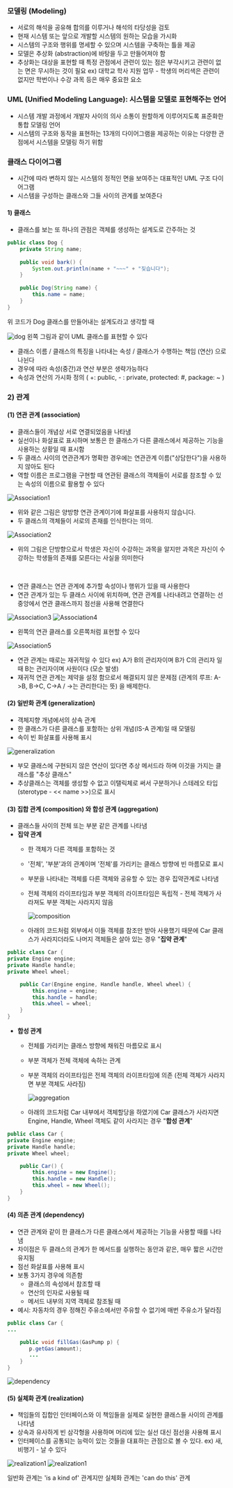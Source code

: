 ### 모델링 (Modeling)

- 서로의 해석을 공유해 합의를 이루거나 해석의 타당성을 검토
- 현재 시스템 또는 앞으로 개발할 시스템의 원하는 모습을 가시화
- 시스템의 구조와 행위를 명세할 수 있으며 시스템을 구축하는 틀을 제공
- 모델은 추상화 (abstraction)에 바탕을 두고 만들어져야 함
- 추상화는 대상을 표현할 때 특정 관점에서 관련이 있는 점은 부각시키고 관련이 없는 면은 무시하는 것이 필요         ex) 대학교 학사 지원 업무 - 학생의 머리색은 관련이 없지만 학번이나 수강 과목 등은 매우 중요한 요소

### UML (Unified Modeling Language): 시스템을 모델로 표현해주는 언어

- 시스템 개발 과정에서 개발자 사이의 의사 소통이 원할하게 이루어지도록 표준화한 통합 모델링 언어
- 시스템의 구조와 동작을 표현하는 13개의 다이어그램을 제공하는 이유는 다양한 관점에서 시스템을 모델링 하기 위함

### 클래스 다이어그램

- 시간에 따라 변하지 않는 시스템의 정적인 면을 보여주는 대표적인 UML 구조 다이어그램
- 시스템을 구성하는 클래스와 그들 사이의 관계를 보여준다

#### 1) 클래스

- 클래스를 보는 또 하나의 관점은 객체를 생성하는 설계도로 간주하는 것
```java
public class Dog {
	private String name;
    
    public void bark() {
    	System.out.println(name + "~~~" + "짖습니다");
    }
    
    public Dog(String name) {
    	this.name = name;
    }
}
```

위 코드가 Dog 클래스를 만들어내는 설계도라고 생각할 때

![dog](./img/dog.png) 왼쪽 그림과 같이 UML 클래스를 표현할 수 있다

- 클래스 이름 / 클래스의 특징을 나타내는 속성 / 클래스가 수행하는 책임 (연산) 으로 나뉜다
- 경우에 따라 속성(중간)과 연산 부분은 생략가능하다
- 속성과 연산의 가시화 정의  ( +: public, - : private,  protected: #, package: ~ )

### 2) 관계

#### (1) 연관 관계 (association)

- 클래스들이 개념상 서로 연결되었음을 나타냄
- 실선이나 화살표로 표시하며 보통은 한 클래스가 다른 클래스에서 제공하는 기능을 사용하는 상황일 때 표시함
- 두 클래스 사이의 연관관계가 명확한 경우에는 연관관계 이름("상담한다")을 사용하지 않아도 된다
- 역할 이름은 프로그램을 구현할 때 연관된 클래스의 객체들이 서로를 참조할 수 있는 속성의 이름으로 활용할 수 있다

![Association1](./img/Association1.png)

- 위와 같은 그림은 양방향 연관 관계이기에 화살표를 사용하지 않습니다.
- 두 클래스의 객체들이 서로의 존재를 인식한다는 의미.

![Association2](./img/Association2.png)
- 위의 그림은 단방향으로서 학생은 자신이 수강하는 과목을 알지만
과목은 자신이 수강하는 학생들의 존재를 모른다는 사실을 의미한다

<br/>

- 연관 클래스는 연관 관계에 추가할 속성이나 행위가 있을 때 사용한다
- 연관 관계가 있는 두 클래스 사이에 위치하며, 연관 관계를 나타내려고 연결하는 선 중앙에서 연관 클래스까지 점선을 사용해 연결한다

![Association3](./img/Association3.png)
![Association4](./img/Association4.png)

- 왼쪽의 연관 클래스를 오른쪽처럼 표현할 수 있다

![Association5](./img/Association5.png)

- 연관 관계는 때로는 재귀적일 수 있다                                                                                                                              ex) A가 B의 관리자이며 B가 C의 관리자 일 때 B는 관리자이며 사원이다 (모순 발생)
- 재귀적 연관 관계는 제약을 설정 함으로서 해결되지 않은 문제점 (관계의 루프: A->B, B->C, C->A / ->는 관리한다는 뜻) 을 배제한다.


#### (2) 일반화 관계 (generalization)

- 객체지향 개념에서의 상속 관계
- 한 클래스가 다른 클래스를 포함하는 상위 개념(IS-A 관계)일 때 모델링
- 속이 빈 화살표를 사용해 표시

![generalization](./img/generalization.png)

- 부모 클래스에 구현되지 않은 연산이 있다면 추상 메서드라 하며 이것을 가지는 클래스를 "추상 클래스"
- 추상클래스는 객체를 생성할 수 없고 이탤릭체로 써서 구분하거나 스테레오 타입 (sterotype  - << name >>)으로 표시


#### (3) 집합 관계 (composition) 와 합성 관계 (aggregation)

- 클래스들 사이의 전체 또는 부분 같은 관계를 나타냄
- <strong>집약 관계</strong>
    - 한 객체가 다른 객체를 포함하는 것
    - '전체', '부분'과의 관계이며 '전체'를 가리키는 클래스 방향에 빈 마름모로 표시
    - 부분을 나타내는 객체를 다른 객체와 공유할 수 있는 경우 집약관계로 나타냄
    - 전체 객체의 라이프타임과 부분 객체의 라이프타임은 독립적 - 전체 객체가 사라져도 부분 객체는 사라지지 않음

      ![composition](./img/composition.png)

  - 아래의 코드처럼 외부에서 이들 객체를 참조만 받아 사용했기 때문에 Car 클래스가 사라지더라도 나머지 객체들은 살아 있는 경우 "<strong>집약 관계</strong>"
```java 
public class Car {
private Engine engine;
private Handle handle;
private Wheel wheel;

	public Car(Engine engine, Handle handle, Wheel wheel) {
		this.engine = engine;
		this.handle = handle;
		this.wheel = wheel;
	}
}
```

- <strong>합성 관계</strong>
  - 전체를 가리키는 클래스 방향에 채워진 마름모로 표시
  - 부분 객체가 전체 객체에 속하는 관계
  - 부분 객체의 라이프타임은 전체 객체의 라이프타임에 의존 (전체 객체가 사라지면 부분 객체도 사라짐)
    
    ![aggregation](./img/aggregation.png) 
    
  - 아래의 코드처럼 Car 내부에서 객체할당을 하였기에 Car 클래스가 사라지면 Engine, Handle, Wheel 객체도 같이 사라지는 경우 "<strong>합성 관계</strong>"
```java
public class Car {
private Engine engine;
private Handle handle;
private Wheel wheel;

	public Car() {
		this.engine = new Engine();
		this.handle = new Handle();
		this.wheel = new Wheel();
	}
}
```


#### (4) 의존 관계 (dependency)

- 연관 관계와 같이 한 클래스가 다른 클래스에서 제공하는 기능을 사용할 때를 나타냄
- 차이점은 두 클래스의 관계가 한 메서드를 실행하는 동안과 같은, 매우 짧은 시간만 유지됨
- 점선 화살표를 사용해 표시
- 보통 3가지 경우에 의존함
  - 클래스의 속성에서 참조할 때
  - 연산의 인자로 사용될 때
  - 메서드 내부의 지역 객체로 참조될 때
- 예시: 자동차의 경우 정해진 주유소에서만 주유할 수 없기에 매번 주유소가 달라짐
```java
public class Car {
...

    public void fillGas(GasPump p) {
       p.getGas(amount);
       ...
    }
}
```
![dependency](./img/dependency.png)

#### (5) 실체화 관계 (realization)

- 책임들의 집합인 인터페이스와 이 책임들을 실제로 실현한 클래스들 사이의 관계를 나타냄
- 상속과 유사하게 빈 삼각형을 사용하며 머리에 있는 실선 대신 점선을 사용해 표시
- 인터페이스를 공통되는 능력이 있는 것들을 대표하는 관점으로 볼 수 있다. ex) 새, 비행기 - 날 수 있다

![realization1](./img/realization1.png)
![realization1](./img/realization2.png)

일반화 관계는 'is a kind of' 관계지만 실체화 관계는 'can do this' 관계